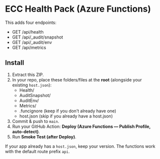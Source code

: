 # ECC Health Pack (Azure Functions)

This adds four endpoints:
- GET /api/health
- GET /api/_audit/snapshot
- GET /api/_audit/env
- GET /api/metrics

## Install
1) Extract this ZIP.
2) In your repo, place these folders/files at the **root** (alongside your existing `host.json`):
   - Health/
   - AuditSnapshot/
   - AuditEnv/
   - Metrics/
   - .funcignore  (keep if you don't already have one)
   - host.json    (skip if you already have a host.json)
3) Commit & push to `main`.
4) Run your GitHub Action: **Deploy (Azure Functions — Publish Profile, auto-detect)**.
5) Run **Smoke Test (after Deploy)**.

If your app already has a `host.json`, keep your version. The functions work with the default route prefix `api`.
